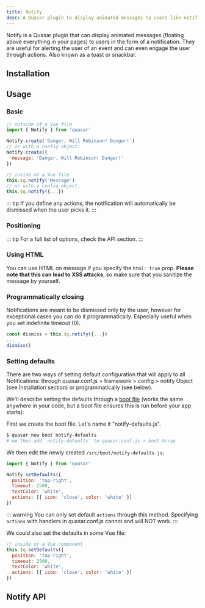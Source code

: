 ```yaml
---
title: Notify
desc: A Quasar plugin to display animated messages to users like notifications, toasts and snackbars.
---
```

Notify is a Quasar plugin that can display animated messages (floating above everything in your pages) to users in the form of a notification. They are useful for alerting the user of an event and can even engage the user through actions. Also known as a toast or snackbar.

## Installation
<doc-installation plugins="Notify" :config="{ notify: 'Notify' }" />

## Usage

### Basic

``` js
// outside of a Vue file
import { Notify } from 'quasar'

Notify.create('Danger, Will Robinson! Danger!')
// or with a config object:
Notify.create({
  message: 'Danger, Will Robinson! Danger!'
})

// inside of a Vue file
this.$q.notify('Message')
// or with a config object:
this.$q.notify({...})
```

<doc-example title="Basic" file="Notify/Basic" />

::: tip
If you define any actions, the notification will automatically be dismissed when the user picks it.
:::

### Positioning

<doc-example title="Positioning & different options" file="Notify/Positioning" />

::: tip
For a full list of options, check the API section.
:::

### Using HTML
You can use HTML on message if you specify the `html: true` prop. **Please note that this can lead to XSS attacks**, so make sure that you sanitize the message by yourself.

<doc-example title="Unsafe HTML message" file="Notify/UnsafeHtml" />

### Programmatically closing
Notifications are meant to be dismissed only by the user, however for exceptional cases you can do it programmatically. Especially useful when you set indefinite timeout (0).

```js
const dismiss = this.$q.notify({...})
...
dismiss()
```

### Setting defaults
There are two ways of setting default configuration that will apply to all Notifications: through quasar.conf.js > framework > config > notify Object (see Installation section) or programmatically (see below).

We'll describe setting the defaults through a [boot file](/quasar-cli/cli-documentation/boot-files) (works the same anywhere in your code, but a boot file ensures this is run before your app starts):

First we create the boot file. Let's name it "notify-defaults.js".

```bash
$ quasar new boot notify-defaults
# we then add 'notify-defaults' to quasar.conf.js > boot Array
```

We then edit the newly created `/src/boot/notify-defaults.js`:

```js
import { Notify } from 'quasar'

Notify.setDefaults({
  position: 'top-right',
  timeout: 2500,
  textColor: 'white',
  actions: [{ icon: 'close', color: 'white' }]
})
```

::: warning
You can only set default `actions` through this method. Specifying `actions` with handlers in quasar.conf.js cannot and will NOT work.
:::

We could also set the defaults in some Vue file:

```js
// inside of a Vue component
this.$q.setDefaults({
  position: 'top-right',
  timeout: 2500,
  textColor: 'white',
  actions: [{ icon: 'close', color: 'white' }]
})
```

## Notify API
<doc-api file="Notify" />
